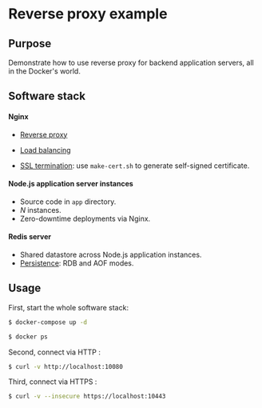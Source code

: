 Reverse proxy example
===

## Purpose

Demonstrate how to use reverse proxy for backend application servers, all in the Docker's world.


## Software stack

#### Nginx

 - [Reverse proxy](http://nginx.com/resources/admin-guide/reverse-proxy/)

 - [Load balancing](http://nginx.com/resources/admin-guide/load-balancer/)

 - [SSL termination](http://nginx.com/resources/admin-guide/nginx-ssl-termination/): use `make-cert.sh` to generate self-signed certificate.


#### Node.js application server instances

 - Source code in `app` directory.
 - *N* instances.
 - Zero-downtime deployments via Nginx.

#### Redis server

 - Shared datastore across Node.js application instances.
 - [Persistence](http://redis.io/topics/persistence): RDB and AOF modes.


## Usage

First, start the whole software stack:

```bash
$ docker-compose up -d

$ docker ps
```


Second, connect via HTTP :

```bash
$ curl -v http://localhost:10080
```

Third, connect via HTTPS :

```bash
$ curl -v --insecure https://localhost:10443
```
